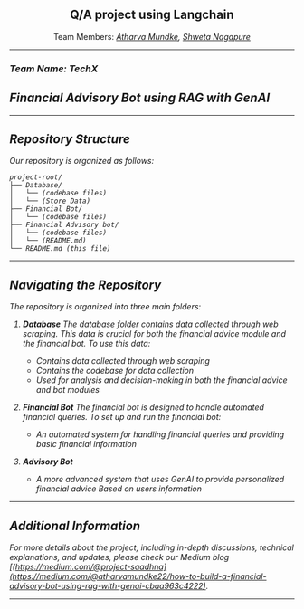<div align="center">
    <h2>Q/A project using Langchain</h2>
    Team Members: <i> <a href="mailto:atharvamundke22@gmail.com">Atharva Mundke</a>, <a href="mailto:shwetanagapure1024@gmail.com">Shweta Nagapure</a> 
</div>

---
### Team Name: TechX

## Financial Advisory Bot using RAG with GenAI

---
## Repository Structure

Our repository is organized as follows:

```
project-root/
├── Database/
│   └── (codebase files)
│   └── (Store Data)
├── Financial Bot/
│   └── (codebase files)
├── Financial Advisory bot/
│   └── (codebase files)
│   └── (README.md)
└── README.md (this file)
```
---
## Navigating the Repository

The repository is organized into three main folders:

1. **Database**
The database folder contains data collected through web scraping. This data is crucial for both the financial advice module and the financial bot. To use this data:

   - Contains data collected through web scraping
   - Contains the codebase for data collection 
   - Used for analysis and decision-making in both the financial advice and bot modules

2. **Financial Bot**
The financial bot is designed to handle automated financial queries. To set up and run the financial bot:
   - An automated system for handling financial queries and providing basic financial information

3. **Advisory Bot**
    - A more advanced system that uses GenAI to provide personalized financial advice Based on users information
---
## Additional Information

For more details about the project, including in-depth discussions, technical explanations, and updates, please check our Medium blog [(https://medium.com/@project-saadhna](https://medium.com/@atharvamundke22/how-to-build-a-financial-advisory-bot-using-rag-with-genai-cbaa963c4222).

---

